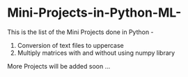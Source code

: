 # Mini-Projects-in-Python-ML-
This is the list of the Mini Projects done in Python -
1) Conversion of text files to uppercase
2) Multiply matrices with and without using numpy library

More Projects will be added soon ...
